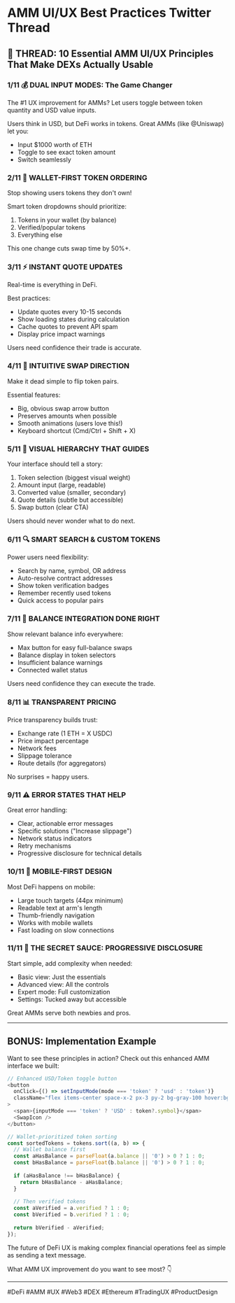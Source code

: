 # AMM UI/UX Best Practices Twitter Thread

## 🧵 THREAD: 10 Essential AMM UI/UX Principles That Make DEXs Actually Usable

### 1/11 💰 DUAL INPUT MODES: The Game Changer
The #1 UX improvement for AMMs? Let users toggle between token quantity and USD value inputs.

Users think in USD, but DeFi works in tokens. Great AMMs (like @Uniswap) let you:
- Input $1000 worth of ETH
- Toggle to see exact token amount
- Switch seamlessly

### 2/11 🎯 WALLET-FIRST TOKEN ORDERING
Stop showing users tokens they don't own!

Smart token dropdowns should prioritize:
1. Tokens in your wallet (by balance)
2. Verified/popular tokens
3. Everything else

This one change cuts swap time by 50%+.

### 3/11 ⚡ INSTANT QUOTE UPDATES
Real-time is everything in DeFi.

Best practices:
- Update quotes every 10-15 seconds
- Show loading states during calculation
- Cache quotes to prevent API spam
- Display price impact warnings

Users need confidence their trade is accurate.

### 4/11 🔄 INTUITIVE SWAP DIRECTION
Make it dead simple to flip token pairs.

Essential features:
- Big, obvious swap arrow button
- Preserves amounts when possible
- Smooth animations (users love this!)
- Keyboard shortcut (Cmd/Ctrl + Shift + X)

### 5/11 🎨 VISUAL HIERARCHY THAT GUIDES
Your interface should tell a story:

1. Token selection (biggest visual weight)
2. Amount input (large, readable)
3. Converted value (smaller, secondary)
4. Quote details (subtle but accessible)
5. Swap button (clear CTA)

Users should never wonder what to do next.

### 6/11 🔍 SMART SEARCH & CUSTOM TOKENS
Power users need flexibility:

- Search by name, symbol, OR address
- Auto-resolve contract addresses
- Show token verification badges
- Remember recently used tokens
- Quick access to popular pairs

### 7/11 💎 BALANCE INTEGRATION DONE RIGHT
Show relevant balance info everywhere:

- Max button for easy full-balance swaps
- Balance display in token selectors
- Insufficient balance warnings
- Connected wallet status

Users need confidence they can execute the trade.

### 8/11 📊 TRANSPARENT PRICING
Price transparency builds trust:

- Exchange rate (1 ETH = X USDC)
- Price impact percentage
- Network fees
- Slippage tolerance
- Route details (for aggregators)

No surprises = happy users.

### 9/11 ⚠️ ERROR STATES THAT HELP
Great error handling:

- Clear, actionable error messages
- Specific solutions ("Increase slippage")
- Network status indicators
- Retry mechanisms
- Progressive disclosure for technical details

### 10/11 📱 MOBILE-FIRST DESIGN
Most DeFi happens on mobile:

- Large touch targets (44px minimum)
- Readable text at arm's length
- Thumb-friendly navigation
- Works with mobile wallets
- Fast loading on slow connections

### 11/11 🚀 THE SECRET SAUCE: PROGRESSIVE DISCLOSURE
Start simple, add complexity when needed:

- Basic view: Just the essentials
- Advanced view: All the controls
- Expert mode: Full customization
- Settings: Tucked away but accessible

Great AMMs serve both newbies and pros.

---

## BONUS: Implementation Example

Want to see these principles in action? Check out this enhanced AMM interface we built:

```typescript
// Enhanced USD/Token toggle button
<button
  onClick={() => setInputMode(mode === 'token' ? 'usd' : 'token')}
  className="flex items-center space-x-2 px-3 py-2 bg-gray-100 hover:bg-gray-200 rounded-lg"
>
  <span>{inputMode === 'token' ? 'USD' : token?.symbol}</span>
  <SwapIcon />
</button>

// Wallet-prioritized token sorting
const sortedTokens = tokens.sort((a, b) => {
  // Wallet balance first
  const aHasBalance = parseFloat(a.balance || '0') > 0 ? 1 : 0;
  const bHasBalance = parseFloat(b.balance || '0') > 0 ? 1 : 0;
  
  if (aHasBalance !== bHasBalance) {
    return bHasBalance - aHasBalance;
  }
  
  // Then verified tokens
  const aVerified = a.verified ? 1 : 0;
  const bVerified = b.verified ? 1 : 0;
  
  return bVerified - aVerified;
});
```

The future of DeFi UX is making complex financial operations feel as simple as sending a text message.

What AMM UX improvement do you want to see most? 👇

---
#DeFi #AMM #UX #Web3 #DEX #Ethereum #TradingUX #ProductDesign